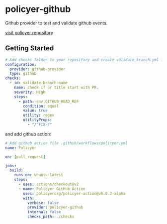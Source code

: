 # policyer-github

Github provider to test and validate github events.

[visit policyer repository](https://github.com/niradler/policyer)

## Getting Started

```yaml
# Add checks folder to your repository and create validate_branch.yml file
configuration:
  provider: github-provider
  type: github
checks:
  - id: validate-branch-name
    name: check if pr title start with PR.
    severity: High
    steps:
      - path: env.GITHUB_HEAD_REF
        condition: equal
        value: true
        utility: regex
        utilityProps:
          - "/^FIX-/"
```

and add github action:

```yaml
# Add github action file .github/workflows/policyer.yml
name: Policyer

on: [pull_request]

jobs:
  build:
    runs-on: ubuntu-latest
    steps:
      - uses: actions/checkout@v2
      - name: Policyer GitHub Action
        uses: policyerorg/policyer-action@v0.0.2-alpha
        with:
          verbose: false
          provider: policyer-github
          internal: false
          checks_path: ./checks
```

